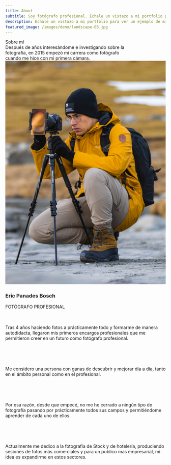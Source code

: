 ```yaml
---
title: About
subtitle: Soy fotógrafo profesional. Échale un vistazo a mi portfolio para ver un ejemplo de mis fotografias.
description: Échale un vistazo a mi portfolio para ver un ejemplo de mis fotografias.
featured_image: /images/demo/landscape-05.jpg
---
```

<script type="text/javascript">
    document.getElementById("header").style.position = 'relative';
</script>

<div class="about-title">Sobre mí</div>
<div class="about-quote"> 
Después de años interesándome e investigando sobre la <br> fotografía, en 2015 empezó mi carrera como fotógrafo <br> cuando me hice con mi primera cámara.
</div>
<div class="about">
    <div class="about-half">
        <img src="/images/about/KIK0211.jpg">
    </div>
    <div class="about-half">
        <h3>Eric Panades Bosch</h3>
        <h7>FOTÓGRAFO PROFESIONAL</h7>
        <br>
        <br>
        <br>
        <p>
        Tras 4 años haciendo fotos a prácticamente todo y formarme de manera autodidacta, llegaron mis primeros encargos profesionales que me permitieron creer en un futuro como fotógrafo profesional.
        </p>
        <br>
        <br>
        <br>
        <p>
        Me considero una persona con ganas de descubrir y mejorar día a día, tanto en el ámbito personal como en el profesional. 
        </p>
        <br>
        <br>
        <br>
        <p>
        Por esa razón, desde que empecé, no me he cerrado a ningún tipo de fotografía pasando por prácticamente todos sus campos y permitiéndome aprender de cada uno de ellos.
        </p>
        <br>
        <br>
        <br>
        <p>
        Actualmente me dedico a la fotografía de Stock y de hotelería, produciendo sesiones de fotos más comerciales y para un publico mas empresarial, mi idea es expandirme en estos sectores.
        </p>
    </div>
</div>